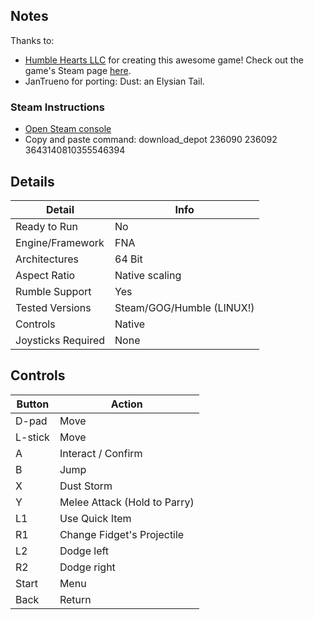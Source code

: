 ## Notes

Thanks to:
* [Humble Hearts LLC](https://store.steampowered.com/search/?developer=Humble%20Hearts%20LLC) for creating this awesome game! Check out the game's Steam page [here](https://store.steampowered.com/app/236090/Dust_An_Elysian_Tail/). 
* JanTrueno for porting: Dust: an Elysian Tail.

### Steam Instructions
* [Open Steam console](steam://open/console)
* Copy and paste command: download_depot 236090 236092 3643140810355546394

## Details

| **Detail**         | **Info**         |
|----------------------|---------------------|
| Ready to Run         | No                  |
| Engine/Framework     | FNA                 |
| Architectures        | 64 Bit              |
| Aspect Ratio         | Native scaling      |
| Rumble Support       | Yes                 |
| Tested Versions      | Steam/GOG/Humble (LINUX!)        |
| Controls             | Native              |
| Joysticks Required   | None                |

## Controls

| Button | Action |
|--|--| 
|D-pad|Move|
|L-stick|Move|
|A|Interact / Confirm  |
|B|Jump  |
|X|Dust Storm  |
|Y|Melee Attack (Hold to Parry)  |
|L1|Use Quick Item|
|R1|Change Fidget's Projectile  |
|L2|Dodge left|
|R2|Dodge right|
|Start|Menu|
|Back|Return|


